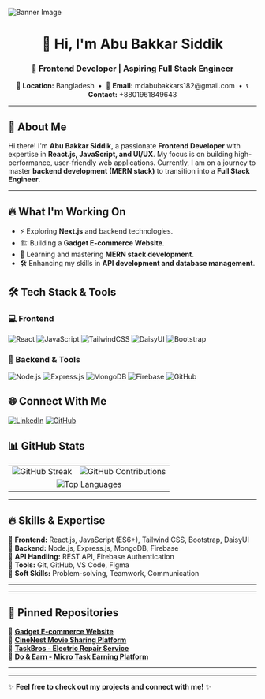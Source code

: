 ![Banner Image](https://https://i.ibb.co.com/JFxDfMDV/abu-bakkar-ss2.png)

<h1 align="center">👋 Hi, I'm Abu Bakkar Siddik</h1>
<h3 align="center">🚀 Frontend Developer | Aspiring Full Stack Engineer</h3>

<p align="center">
  📍 <strong>Location:</strong> Bangladesh &nbsp;•&nbsp;
  📧 <strong>Email:</strong> mdabubakkars182@gmail.com &nbsp;•&nbsp;
  📞 <strong>Contact:</strong> +8801961849643
</p>

---

## 🚀 About Me  
Hi there! I'm **Abu Bakkar Siddik**, a passionate **Frontend Developer** with expertise in **React.js, JavaScript, and UI/UX**. My focus is on building high-performance, user-friendly web applications. Currently, I am on a journey to master **backend development (MERN stack)** to transition into a **Full Stack Engineer**.

---

## 🔥 What I'm Working On
- ⚡ Exploring **Next.js** and backend technologies.
- 🏗️ Building a **Gadget E-commerce Website**.
- 🎯 Learning and mastering **MERN stack development**.
- 🛠️ Enhancing my skills in **API development and database management**.

## 🛠️ Tech Stack & Tools

### 💻 Frontend
![React](https://img.shields.io/badge/React-20232A?style=for-the-badge&logo=react&logoColor=61DAFB)
![JavaScript](https://img.shields.io/badge/JavaScript-F7DF1E?style=for-the-badge&logo=javascript&logoColor=black)
![TailwindCSS](https://img.shields.io/badge/TailwindCSS-06B6D4?style=for-the-badge&logo=tailwindcss&logoColor=white)
![DaisyUI](https://img.shields.io/badge/DaisyUI-FF4785?style=for-the-badge&logo=daisyui&logoColor=white)
![Bootstrap](https://img.shields.io/badge/Bootstrap-7952B3?style=for-the-badge&logo=bootstrap&logoColor=white)

### 🔗 Backend & Tools
![Node.js](https://img.shields.io/badge/Node.js-339933?style=for-the-badge&logo=nodedotjs&logoColor=white)
![Express.js](https://img.shields.io/badge/Express.js-000000?style=for-the-badge&logo=express&logoColor=white)
![MongoDB](https://img.shields.io/badge/MongoDB-47A248?style=for-the-badge&logo=mongodb&logoColor=white)
![Firebase](https://img.shields.io/badge/Firebase-FFCA28?style=for-the-badge&logo=firebase&logoColor=white)
![GitHub](https://img.shields.io/badge/GitHub-181717?style=for-the-badge&logo=github&logoColor=white)

## 🌐 Connect With Me
[![LinkedIn](https://img.shields.io/badge/LinkedIn-0A66C2?style=for-the-badge&logo=linkedin&logoColor=white)](https://www.linkedin.com/in/md-abu-bakkar-siddik-024a72269)
[![GitHub](https://img.shields.io/badge/GitHub-181717?style=for-the-badge&logo=github&logoColor=white)](https://github.com/abubakkar-js-dev)


## 📊 GitHub Stats

<table>
  <tr>
    <td>
      <img src="https://github-readme-streak-stats.herokuapp.com/?user=abubakkar-js-dev&theme=react" alt="GitHub Streak" />
    </td>
    <td>
      <img src="https://github-readme-stats.vercel.app/api?username=abubakkar-js-dev&show_icons=true&theme=react" alt="GitHub Contributions" />
    </td>
  </tr>
  <tr>
    <td colspan="2" align="center">
      <img src="https://github-readme-stats.vercel.app/api/top-langs/?username=abubakkar-js-dev&layout=compact&theme=react" alt="Top Languages" />
    </td>
  </tr>
</table>

---

## 🔥 Skills & Expertise
🔹 **Frontend:** React.js, JavaScript (ES6+), Tailwind CSS, Bootstrap, DaisyUI  
🔹 **Backend:** Node.js, Express.js, MongoDB, Firebase  
🔹 **API Handling:** REST API, Firebase Authentication  
🔹 **Tools:** Git, GitHub, VS Code, Figma  
🔹 **Soft Skills:** Problem-solving, Teamwork, Communication  

---

---

## 📌 Pinned Repositories
📌 [**Gadget E-commerce Website**](https://github.com/abubakkar-js-dev/Gadget-heaven)  
📌 [**CineNest Movie Sharing Platform**](https://github.com/abubakkar-js-dev/cineNest-client)  
📌 [**TaskBros - Electric Repair Service**](https://github.com/abubakkar-js-dev/TaskBros-client)  
📌 [**Do & Earn - Micro Task Earning Platform**](https://github.com/abubakkar-js-dev/do-and-earn-client)  

---



---
✨ **Feel free to check out my projects and connect with me!** ✨

